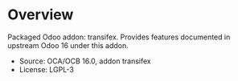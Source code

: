 # Overview

Packaged Odoo addon: transifex. Provides features documented in upstream Odoo 16 under this addon.

- Source: OCA/OCB 16.0, addon transifex
- License: LGPL-3
